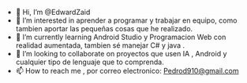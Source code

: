 - 👋 Hi, I’m @EdwardZaid
- 👀 I’m interested in aprender  a programar y  trabajar en equipo, como tambien aportar las pequeñas cosas que he realizado.
- 🌱 I’m currently learning Android Studio y Programacion Web con realidad aumentada, tambien sé manejar C# y  java .
- 💞️ I’m looking to collaborate on  proyectos que usen IA , Android y cualquier tipo de lenguaje que to comprenda.
- 📫 How to reach me , por correo electronico: Pedrod910@gmail.com

<!---
EdwardZaid/EdwardZaid is a ✨ special ✨ repository because its `README.md` (this file) appears on your GitHub profile.
You can click the Preview link to take a look at your changes.
--->
